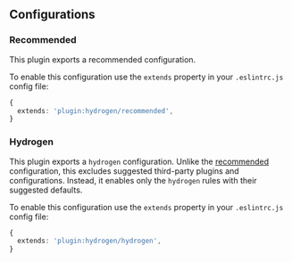 ## Configurations

### Recommended

This plugin exports a recommended configuration.

To enable this configuration use the `extends` property in your `.eslintrc.js`
config file:

```ts
{
  extends: 'plugin:hydrogen/recommended',
}
```

### Hydrogen

This plugin exports a `hydrogen` configuration. Unlike the [recommended](#recommended) configuration, this excludes suggested third-party plugins and configurations. Instead, it enables only the `hydrogen` rules with their suggested defaults.

To enable this configuration use the `extends` property in your `.eslintrc.js`
config file:

```ts
{
  extends: 'plugin:hydrogen/hydrogen',
}
```
